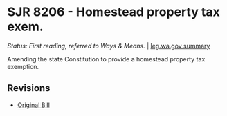 # SJR 8206 - Homestead property tax exem.
*Status: First reading, referred to Ways & Means.* | [leg.wa.gov summary](https://app.leg.wa.gov/billsummary?BillNumber=8206&Year=2021)

Amending the state Constitution to provide a homestead property tax exemption.

## Revisions
* [Original Bill](1/)